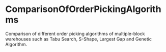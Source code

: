 # ComparisonOfOrderPickingAlgorithms
Comparison of different order picking algorithms of multiple-block warehouses such as Tabu Search, S-Shape, Largest Gap and Genetic Algorithm.
